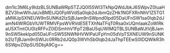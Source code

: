 dm1lc3M6Ly9ldzBLSUNBaWRpSTZJQ0l5SWl3TkNpQWdJbkJ6SWpvZ0luaHBZV3hwWlhJaUxBMEtJQ0FpWVdSa0lqb2dJbmQzZHk1NGFXRnNhV1Z5TG1aMWJpSXNEUW9nSUNKd2IzSjBJam9nSWpnd0lpd05DaUFnSW1sa0lqb2dJamN4WlRGbVlUWTRMVFpsWVRVdE5ETXhNaTFqT0Rsa0xUQmlaakZoWlRkaU5XTmtOU0lzRFFvZ0lDSmhhV1FpT2lBaU5qUWlMQTBLSUNBaWJtVjBJam9nSW5keklpd05DaUFnSW5SNWNHVWlPaUFpYm05dVpTSXNEUW9nSUNKb2IzTjBJam9nSWlJc0RRb2dJQ0p3WVhSb0lqb2dJaThpTEEwS0lDQWlkR3h6SWpvZ0lpSU5DbjA9Cg==

